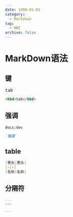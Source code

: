 ```yaml
---
date: 1998-01-01
category:
  - Markdown
tag:
  - WWI
archive: false
---
```


# MarkDown语法

## 键
<kbd>tab</kbd>
```md
<kbd>tab</kbd>
```

## 强调
`docs:dev`
```md
`强调`
```

## table
```md
|表头|表头|
|-|-|
|名称|名称|
```

## 分隔符
```md
---
***
___
```